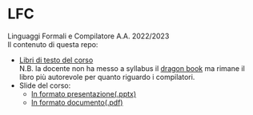 # LFC
Linguaggi Formali e Compilatore A.A. 2022/2023  
Il contenuto di questa repo:
+ [Libri di testo del corso](https://github.com/ElBlasco69/LFC/tree/main/book)  
    N.B. la docente non ha messo a syllabus il [dragon book](https://github.com/ElBlasco69/LFC/blob/main/book/dragon_book.pdf) ma rimane il libro più autorevole per quanto riguardo i compilatori.
+ Slide del corso:  
    - [In formato presentazione(.pptx)](https://github.com/ElBlasco69/LFC/tree/main/slides/pptx)
    - [In formato documento(.pdf)](https://github.com/ElBlasco69/LFC/tree/main/slides/pdf)